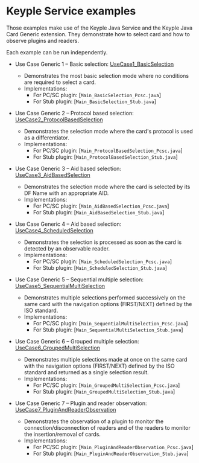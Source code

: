 # Keyple Service examples

Those examples make use of the Keyple Java Service and the Keyple Java Card Generic extension. They demonstrate how to
select card and how to observe plugins and readers.

Each example can be run independently.

* Use Case Generic 1 – Basic
  selection: [UseCase1_BasicSelection](https://github.com/eclipse-keyple/keyple-java-example/tree/main/Example_Service/src/main/java/org/eclipse/keyple/core/service/example/UseCase1_BasicSelection)
    * Demonstrates the most basic selection mode where no conditions are required to select a card.
    * Implementations:
        * For PC/SC plugin: [`Main_BasicSelection_Pcsc.java`]
        * For Stub plugin: [`Main_BasicSelection_Stub.java`]

* Use Case Generic 2 – Protocol based
  selection: [UseCase2_ProtocolBasedSelection](https://github.com/eclipse-keyple/keyple-java-example/tree/main/Example_Service/src/main/java/org/eclipse/keyple/core/service/example/UseCase2_ProtocolBasedSelection)
    * Demonstrates the selection mode where the card's protocol is used as a differentiator.
    * Implementations:
        * For PC/SC plugin: [`Main_ProtocolBasedSelection_Pcsc.java`]
        * For Stub plugin: [`Main_ProtocolBasedSelection_Stub.java`]

* Use Case Generic 3 – Aid based
  selection: [UseCase3_AidBasedSelection](https://github.com/eclipse-keyple/keyple-java-example/tree/main/Example_Service/src/main/java/org/eclipse/keyple/core/service/example/UseCase3_AidBasedSelection)
    * Demonstrates the selection mode where the card is selected by its DF Name with an appropriate AID.
    * Implementations:
        * For PC/SC plugin: [`Main_AidBasedSelection_Pcsc.java`]
        * For Stub plugin: [`Main_AidBasedSelection_Stub.java`]

* Use Case Generic 4 – Aid based
  selection: [UseCase4_ScheduledSelection](https://github.com/eclipse-keyple/keyple-java-example/tree/main/Example_Service/src/main/java/org/eclipse/keyple/core/service/example/UseCase4_ScheduledSelection)
    * Demonstrates the selection is processed as soon as the card is detected by an observable reader.
    * Implementations:
        * For PC/SC plugin: [`Main_ScheduledSelection_Pcsc.java`]
        * For Stub plugin: [`Main_ScheduledSelection_Stub.java`]

* Use Case Generic 5 – Sequential multiple
  selection: [UseCase5_SequentialMultiSelection](https://github.com/eclipse-keyple/keyple-java-example/tree/main/Example_Service/src/main/java/org/eclipse/keyple/core/service/example/UseCase5_SequentialMultiSelection)
    * Demonstrates multiple selections performed successively on the same card with the navigation options (FIRST/NEXT)
      defined by the ISO standard.
    * Implementations:
        * For PC/SC plugin: [`Main_SequentialMultiSelection_Pcsc.java`]
        * For Stub plugin: [`Main_SequentialMultiSelection_Stub.java`]

* Use Case Generic 6 – Grouped multiple
  selection: [UseCase6_GroupedMultiSelection](https://github.com/eclipse-keyple/keyple-java-example/tree/main/Example_Service/src/main/java/org/eclipse/keyple/core/service/example/UseCase6_GroupedMultiSelection)
    * Demonstrates multiple selections made at once on the same card with the navigation options (FIRST/NEXT) defined by
      the ISO standard and returned as a single selection result.
    * Implementations:
        * For PC/SC plugin: [`Main_GroupedMultiSelection_Pcsc.java`]
        * For Stub plugin: [`Main_GroupedMultiSelection_Stub.java`]

* Use Case Generic 7 – Plugin and reader
  observation: [UseCase7_PluginAndReaderObservation](https://github.com/eclipse-keyple/keyple-java-example/tree/main/Example_Service/src/main/java/org/eclipse/keyple/core/service/example/UseCase7_PluginAndReaderObservation)
    * Demonstrates the observation of a plugin to monitor the connection/disconnection of readers and of the readers to
      monitor the insertion/removal of cards.
    * Implementations:
        * For PC/SC plugin: [`Main_PluginAndReaderObservation_Pcsc.java`]
        * For Stub plugin: [`Main_PluginAndReaderObservation_Stub.java`]